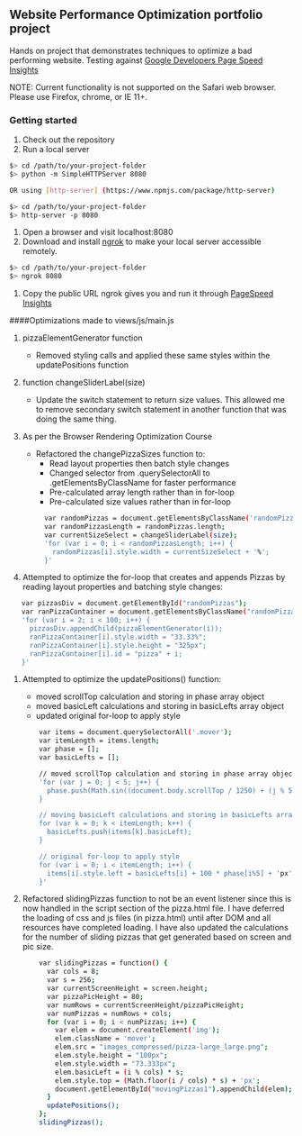 ## Website Performance Optimization portfolio project

Hands on project that demonstrates techniques to optimize a bad performing website.
Testing against [Google Developers Page Speed Insights](https://developers.google.com/speed/pagespeed/insights/)

NOTE: Current functionality is not supported on the Safari web browser. Please use Firefox, chrome, or IE 11+.


### Getting started

1. Check out the repository
1. Run a local server

  ```bash
  $> cd /path/to/your-project-folder
  $> python -m SimpleHTTPServer 8080

  OR using [http-server] (https://www.npmjs.com/package/http-server)

  $> cd /path/to/your-project-folder
  $> http-server -p 8080
  ```

1. Open a browser and visit localhost:8080
1. Download and install [ngrok](https://ngrok.com/) to make your local server accessible remotely.

  ``` bash
  $> cd /path/to/your-project-folder
  $> ngrok 8080
  ```

1. Copy the public URL ngrok gives you and run it through [PageSpeed Insights](https://developers.google.com/speed/pagespeed/insights/)

####Optimizations made to views/js/main.js

1. pizzaElementGenerator function
    * Removed styling calls and applied these same styles within the updatePositions function

1. function changeSliderLabel(size)
    * Update the switch statement to return size values. This allowed me to remove secondary switch statement in another function that was doing the same thing.

1. As per the Browser Rendering Optimization Course
    * Refactored the changePizzaSizes function to:
       * Read layout properties then batch style changes
       * Changed selector from .querySelectorAll to .getElementsByClassName for faster performance
       * Pre-calculated array length rather than in for-loop
       * Pre-calculated size values rather than in for-loop
       ``` bash
         var randomPizzas = document.getElementsByClassName('randomPizzaContainer');
         var randomPizzasLength = randomPizzas.length;
         var currentSizeSelect = changeSliderLabel(size);
         'for (var i = 0; i < randomPizzasLength; i++) {
           randomPizzas[i].style.width = currentSizeSelect + '%';
         }'
       ```

 1. Attempted to optimize the for-loop that creates and appends Pizzas by reading layout properties and batching style changes:

 ``` bash
    var pizzasDiv = document.getElementById("randomPizzas");
    var ranPizzaContainer = document.getElementsByClassName("randomPizzaContainer");
    'for (var i = 2; i < 100; i++) {
      pizzasDiv.appendChild(pizzaElementGenerator(i));
      ranPizzaContainer[i].style.width = "33.33%";
      ranPizzaContainer[i].style.height = "325px";
      ranPizzaContainer[i].id = "pizza" + i;
    }'
```

1. Attempted to optimize the updatePositions() function:
    * moved scrollTop calculation and storing in phase array object
    * moved basicLeft calculations and storing in basicLefts array object
    * updated original for-loop to apply style

    ``` bash
        var items = document.querySelectorAll('.mover');
        var itemLength = items.length;
        var phase = [];
        var basicLefts = [];

        // moved scrollTop calculation and storing in phase array object
        'for (var j = 0; j < 5; j++) {
          phase.push(Math.sin((document.body.scrollTop / 1250) + (j % 5)));
        }

        // moving basicLeft calculations and storing in basicLefts array object
        for (var k = 0; k < itemLength; k++) {
          basicLefts.push(items[k].basicLeft);
        }

        // original for-loop to apply style
        for (var i = 0; i < itemLength; i++) {
          items[i].style.left = basicLefts[i] + 100 * phase[i%5] + 'px';
        }'
    ```

1. Refactored slidingPizzas function to not be an event listener since this is now handled in the script section of the pizza.html file. I have deferred the loading of css and js files (in pizza.html) until after DOM and all resources have completed loading. I have also updated the calculations for the number of sliding pizzas that get generated based on screen and pic size.

    ``` bash
        var slidingPizzas = function() {
          var cols = 8;
          var s = 256;
          var currentScreenHeight = screen.height;
          var pizzaPicHeight = 80;
          var numRows = currentScreenHeight/pizzaPicHeight;
          var numPizzas = numRows + cols;
          for (var i = 0; i < numPizzas; i++) {
            var elem = document.createElement('img');
            elem.className = 'mover';
            elem.src = "images_compressed/pizza-large_large.png";
            elem.style.height = "100px";
            elem.style.width = "73.333px";
            elem.basicLeft = (i % cols) * s;
            elem.style.top = (Math.floor(i / cols) * s) + 'px';
            document.getElementById("movingPizzas1").appendChild(elem);
          }
          updatePositions();
        };
        slidingPizzas();
    ```
